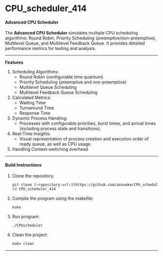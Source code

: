 # CPU_scheduler_414
#### **Advanced CPU Scheduler**
The **Advanced CPU Scheduler** simulates multiple CPU scheduling algorithms: Round Robin, Priority Scheduling (preemptive/non-preemptive), Multilevel Queue, and Multilevel Feedback Queue. It provides detailed performance metrics for testing and analysis.

---
**Features**
1. Scheduling Algorithms:
   - Round Robin (configurable time quantum)
   - Priority Scheduling (preemptive and non-preemptive)
   - Multilevel Queue Scheduling
   - Multilevel Feedback Queue Scheduling
2. Calculated Metrics:
   - Waiting Time
   - Turnaround Time
   - Response Time
3. Dynamic Process Handling:
   - Processes with configurable priorities, burst times, and arrival times (including process state and transitions).
4. Real-Time Insights:
   - Visual representation of process creation and execution order of ready queue, as well as CPU usage.
5. Handling Context-switching overhead
---

#### **Build Instructions**

1. Clone the repository:
   ```bash
   git clone [<repository-url>](https://github.com/aosueke/CPU_scheduler_414.git)
   cd CPU_scheduler_414
   ```

2. Compile the program using the makefile:
   ```bash
   make
   ```

3. Run program:
   ```bash
   ./CPUscheduler
   ```

4. Clean the project:
   ```bash
   make clean
   ```

---

